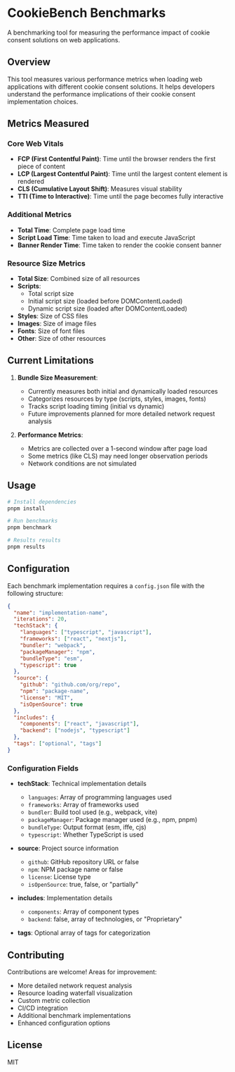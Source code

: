 # CookieBench Benchmarks

A benchmarking tool for measuring the performance impact of cookie consent solutions on web applications.

## Overview

This tool measures various performance metrics when loading web applications with different cookie consent solutions. It helps developers understand the performance implications of their cookie consent implementation choices.

## Metrics Measured

### Core Web Vitals
- **FCP (First Contentful Paint)**: Time until the browser renders the first piece of content
- **LCP (Largest Contentful Paint)**: Time until the largest content element is rendered
- **CLS (Cumulative Layout Shift)**: Measures visual stability
- **TTI (Time to Interactive)**: Time until the page becomes fully interactive

### Additional Metrics
- **Total Time**: Complete page load time
- **Script Load Time**: Time taken to load and execute JavaScript
- **Banner Render Time**: Time taken to render the cookie consent banner

### Resource Size Metrics
- **Total Size**: Combined size of all resources
- **Scripts**:
  - Total script size
  - Initial script size (loaded before DOMContentLoaded)
  - Dynamic script size (loaded after DOMContentLoaded)
- **Styles**: Size of CSS files
- **Images**: Size of image files
- **Fonts**: Size of font files
- **Other**: Size of other resources

## Current Limitations

1. **Bundle Size Measurement**:
   - Currently measures both initial and dynamically loaded resources
   - Categorizes resources by type (scripts, styles, images, fonts)
   - Tracks script loading timing (initial vs dynamic)
   - Future improvements planned for more detailed network request analysis

2. **Performance Metrics**:
   - Metrics are collected over a 1-second window after page load
   - Some metrics (like CLS) may need longer observation periods
   - Network conditions are not simulated

## Usage

```bash
# Install dependencies
pnpm install

# Run benchmarks
pnpm benchmark

# Results results
pnpm results
```

## Configuration

Each benchmark implementation requires a `config.json` file with the following structure:

```json
{
  "name": "implementation-name",
  "iterations": 20,
  "techStack": {
    "languages": ["typescript", "javascript"],
    "frameworks": ["react", "nextjs"],
    "bundler": "webpack",
    "packageManager": "npm",
    "bundleType": "esm",
    "typescript": true
  },
  "source": {
    "github": "github.com/org/repo",
    "npm": "package-name",
    "license": "MIT",
    "isOpenSource": true
  },
  "includes": {
    "components": ["react", "javascript"],
    "backend": ["nodejs", "typescript"]
  },
  "tags": ["optional", "tags"]
}
```

### Configuration Fields

- **techStack**: Technical implementation details
  - `languages`: Array of programming languages used
  - `frameworks`: Array of frameworks used
  - `bundler`: Build tool used (e.g., webpack, vite)
  - `packageManager`: Package manager used (e.g., npm, pnpm)
  - `bundleType`: Output format (esm, iffe, cjs)
  - `typescript`: Whether TypeScript is used

- **source**: Project source information
  - `github`: GitHub repository URL or false
  - `npm`: NPM package name or false
  - `license`: License type
  - `isOpenSource`: true, false, or "partially"

- **includes**: Implementation details
  - `components`: Array of component types
  - `backend`: false, array of technologies, or "Proprietary"

- **tags**: Optional array of tags for categorization

## Contributing

Contributions are welcome! Areas for improvement:
- More detailed network request analysis
- Resource loading waterfall visualization
- Custom metric collection
- CI/CD integration
- Additional benchmark implementations
- Enhanced configuration options

## License

MIT
